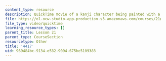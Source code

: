```yaml
---
content_type: resource
description: QuickTime movie of a kanji character being painted with a brush.
file: https://ol-ocw-studio-app-production.s3.amazonaws.com/courses/21g-504-japanese-iv-spring-2009/969484bc9134e5829094675be5109383_4417.mov
file_type: video/quicktime
learning_resource_types: []
parent_title: Lesson 21
parent_type: CourseSection
resourcetype: Other
title: '4417'
uid: 969484bc-9134-e582-9094-675be5109383
---
```

